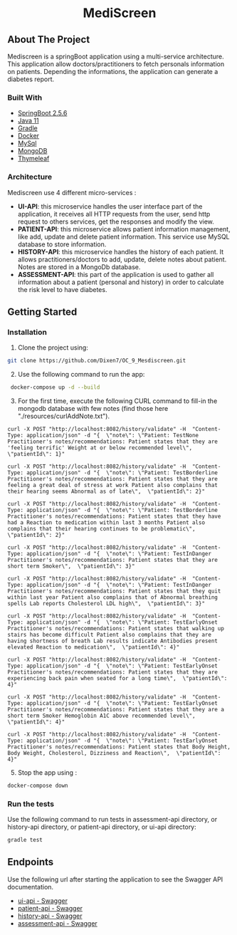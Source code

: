 
<div align="center">

<h1 align="center">MediScreen</h1>

</div>

## About The Project

Mediscreen is a springBoot application using a multi-service architecture. This application allow doctors/practitioners to fetch personals information on patients. Depending the informations, the application can generate a diabetes report.


### Built With


* [SpringBoot 2.5.6](https://spring.io/projects/spring-boot)
* [Java 11](https://www.java.com/fr/)
* [Gradle](https://gradle.org/)
* [Docker](https://www.docker.com/)
* [MySql](https://www.mysql.com/fr/)
* [MongoDB](https://www.mongodb.com/)
* [Thymeleaf](https://www.thymeleaf.org/)

### Architecture

Mediscreen use 4 different micro-services :

* **UI-API**: this microservice handles the user interface part of the application, it receives all HTTP requests from the user, send http request to others services, get the responses and modify the view.
* **PATIENT-API**: this microservice allows patient information management, like add, update and delete patient information. This service use MySQL database to store information.
* **HISTORY-API**: this microservice handles the history of each patient. It allows practitioners/doctors to add, update, delete notes about patient. Notes are stored in a MongoDb database.
* **ASSESSMENT-API**: this part of the application is used to gather all information about a patient (personal and history) in order to calculate the risk level to have diabetes.

<!-- GETTING STARTED -->
## Getting Started

### Installation

1. Clone the project using:

```bash
git clone https://github.com/Dixen7/OC_9_Mesdiscreen.git
```

2. Use the following command to run the app:

```bash
 docker-compose up -d --build 
```

3.  For the first time, execute the following CURL command to fill-in the mongodb database with few notes (find those here "./resources/curlAddNote.txt").

```
curl -X POST "http://localhost:8082/history/validate" -H  "Content-Type: application/json" -d "{  \"note\": \"Patient: TestNone Practitioner's notes/recommendations: Patient states that they are 'feeling terrific' Weight at or below recommended level\",  \"patientId\": 1}"

curl -X POST "http://localhost:8082/history/validate" -H  "Content-Type: application/json" -d "{  \"note\": \"Patient: TestBorderline Practitioner's notes/recommendations: Patient states that they are feeling a great deal of stress at work Patient also complains that their hearing seems Abnormal as of late\",  \"patientId\": 2}"

curl -X POST "http://localhost:8082/history/validate" -H  "Content-Type: application/json" -d "{  \"note\": \"Patient: TestBorderline Practitioner's notes/recommendations: Patient states that they have had a Reaction to medication within last 3 months Patient also complains that their hearing continues to be problematic\",  \"patientId\": 2}"

curl -X POST "http://localhost:8082/history/validate" -H  "Content-Type: application/json" -d "{  \"note\": \"Patient: TestInDanger Practitioner's notes/recommendations: Patient states that they are short term Smoker\",  \"patientId\": 3}"

curl -X POST "http://localhost:8082/history/validate" -H  "Content-Type: application/json" -d "{  \"note\": \"Patient: TestInDanger Practitioner's notes/recommendations: Patient states that they quit within last year Patient also complains that of Abnormal breathing spells Lab reports Cholesterol LDL high\",  \"patientId\": 3}"

curl -X POST "http://localhost:8082/history/validate" -H  "Content-Type: application/json" -d "{  \"note\": \"Patient: TestEarlyOnset Practitioner's notes/recommendations: Patient states that walking up stairs has become difficult Patient also complains that they are having shortness of breath Lab results indicate Antibodies present elevated Reaction to medication\",  \"patientId\": 4}"

curl -X POST "http://localhost:8082/history/validate" -H  "Content-Type: application/json" -d "{  \"note\": \"Patient: TestEarlyOnset Practitioner's notes/recommendations: Patient states that they are experiencing back pain when seated for a long time\",  \"patientId\": 4}"

curl -X POST "http://localhost:8082/history/validate" -H  "Content-Type: application/json" -d "{  \"note\": \"Patient: TestEarlyOnset Practitioner's notes/recommendations: Patient states that they are a short term Smoker Hemoglobin A1C above recommended level\",  \"patientId\": 4}"

curl -X POST "http://localhost:8082/history/validate" -H  "Content-Type: application/json" -d "{  \"note\": \"Patient: TestEarlyOnset Practitioner's notes/recommendations: Patient states that Body Height, Body Weight, Cholesterol, Dizziness and Reaction\",  \"patientId\": 4}"
```

5. Stop the app using :

 ```bash
 docker-compose down
```

### Run the tests

Use the following command to run tests in assessment-api directory, or history-api directory, or patient-api directory, or ui-api directory:

 ```bash
 gradle test
```

<!-- ENDPOINTS -->
## Endpoints

Use the following url after starting the application to see the Swagger API documentation.

* [ui-api - Swagger](http://localhost:8080/swagger-ui.html#/)
* [patient-api - Swagger](http://localhost:8081/swagger-ui.html#/)
* [history-api - Swagger](http://localhost:8082/swagger-ui.html#/)
* [assessment-api - Swagger](http://localhost:8083/swagger-ui.html#/)
